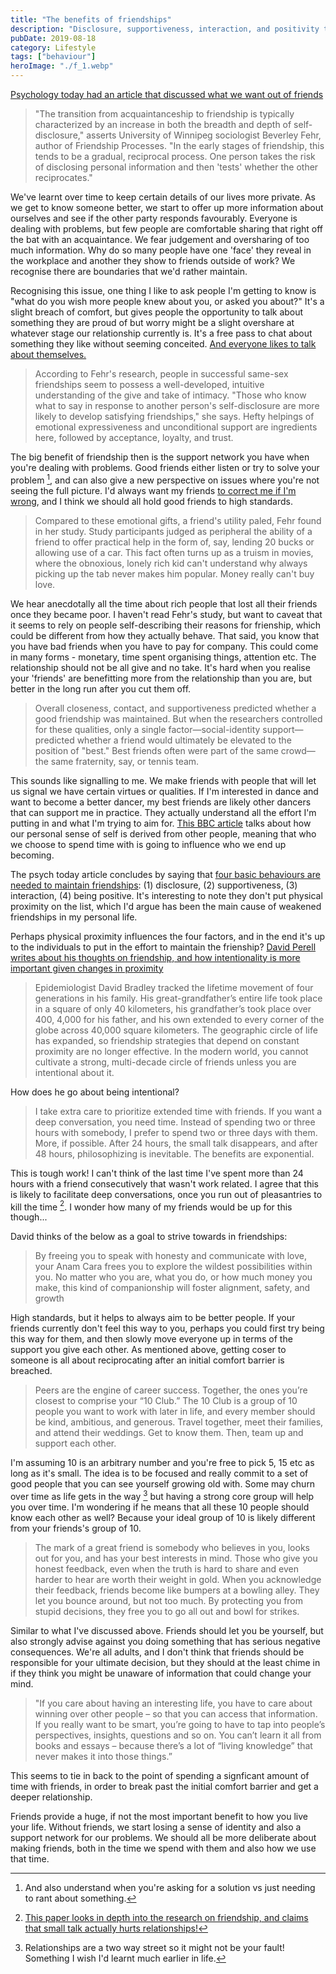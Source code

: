 ```yaml
---
title: "The benefits of friendships"
description: "Disclosure, supportiveness, interaction, and positivity to maintain friendships"
pubDate: 2019-08-18
category: Lifestyle
tags: ["behaviour"]
heroImage: "./f_1.webp"
---
```


[Psychology today had an article that discussed what we want out of friends](https://www.psychologytoday.com/ca/articles/200611/friendship-the-laws-attraction?quicktabs_5=1 "psych")

> "The transition from acquaintanceship to friendship is typically characterized by an increase in both the breadth and depth of self-disclosure," asserts University of Winnipeg sociologist Beverley Fehr, author of Friendship Processes. "In the early stages of friendship, this tends to be a gradual, reciprocal process. One person takes the risk of disclosing personal information and then 'tests' whether the other reciprocates."

We've learnt over time to keep certain details of our lives more private. As we get to know someone better, we start to offer up more information about ourselves and see if the other party responds favourably. Everyone is dealing with problems, but few people are comfortable sharing that right off the bat with an acquaintance. We fear judgement and oversharing of too much information. Why do so many people have one 'face' they reveal in the workplace and another they show to friends outside of work? We recognise there are boundaries that we'd rather maintain. 

Recognising this issue, one thing I like to ask people I'm getting to know is "what do you wish more people knew about you, or asked you about?" It's a slight breach of comfort, but gives people the opportunity to talk about something they are proud of but worry might be a slight overshare at whatever stage our relationship currently is. It's a free pass to chat about something they like without seeming conceited. [And everyone likes to talk about themselves.](https://en.wikipedia.org/wiki/How_to_Win_Friends_and_Influence_People "wiki friends") 

> According to Fehr's research, people in successful same-sex friendships seem to possess a well-developed, intuitive understanding of the give and take of intimacy. "Those who know what to say in response to another person's self-disclosure are more likely to develop satisfying friendships," she says. Hefty helpings of emotional expressiveness and unconditional support are ingredients here, followed by acceptance, loyalty, and trust.

The big benefit of friendship then is the support network you have when you're dealing with problems. Good friends either listen or try to solve your problem [^1], and can also give a new perspective on issues where you're not seeing the full picture. I'd always want my friends [to correct me if I'm wrong](https://www.leonlinsx.com/about-me/ "about me"), and I think we should all hold good friends to high standards. 

> Compared to these emotional gifts, a friend's utility paled, Fehr found in her study. Study participants judged as peripheral the ability of a friend to offer practical help in the form of, say, lending 20 bucks or allowing use of a car. This fact often turns up as a truism in movies, where the obnoxious, lonely rich kid can't understand why always picking up the tab never makes him popular. Money really can't buy love.

We hear anecdotally all the time about rich people that lost all their friends once they became poor. I haven't read Fehr's study, but want to caveat that it seems to rely on people self-describing their reasons for frienship, which could be different from how they actually behave. That said, you know that you have bad friends when you have to pay for company. This could come in many forms - monetary, time spent organising things, attention etc. The relationship should not be all give and no take. It's hard when you realise your 'friends' are benefitting more from the relationship than you are, but better in the long run after you cut them off. 

>  Overall closeness, contact, and supportiveness predicted whether a good friendship was maintained. But when the researchers controlled for these qualities, only a single factor—social-identity support—predicted whether a friend would ultimately be elevated to the position of "best." Best friends often were part of the same crowd—the same fraternity, say, or tennis team. 

This sounds like signalling to me. We make friends with people that will let us signal we have certain virtues or qualities. If I'm interested in dance and want to become a better dancer, my best friends are likely other dancers that can support me in practice. They actually understand all the effort I'm putting in and what I'm trying to aim for. [This BBC article](http://www.bbc.com/future/story/20190520-how-your-friends-change-your-habits---for-better-and-worse? "BBC") talks about how our personal sense of self is derived from other people, meaning that who we choose to spend time with is going to influence who we end up becoming. 

The psych today article concludes by saying that [four basic behaviours are needed to maintain friendships](https://www.psychologytoday.com/ca/articles/200611/friendship-the-laws-attraction?quicktabs_5=1 "psych today"): (1) disclosure, (2) supportiveness, (3) interaction, (4) being positive. It's interesting to note they don't put physical proximity on the list, which I'd argue has been the main cause of weakened friendships in my personal life.

Perhaps physical proximity influences the four factors, and in the end it's up to the individuals to put in the effort to maintain the frienship? [David Perell writes about his thoughts on friendship, and how intentionality is more important given changes in proximity](https://www.perell.com/blog/fruits-of-friendship "Perell")

> Epidemiologist David Bradley tracked the lifetime movement of four generations in his family. His great-grandfather’s entire life took place in a square of only 40 kilometers, his grandfather’s took place over 400, 4,000 for his father, and his own extended to every corner of the globe across 40,000 square kilometers. The geographic circle of life has expanded, so friendship strategies that depend on constant proximity are no longer effective. In the modern world, you cannot cultivate a strong, multi-decade circle of friends unless you are intentional about it. 

How does he go about being intentional?

> I take extra care to prioritize extended time with friends. If you want a deep conversation, you need time. Instead of spending two or three hours with somebody, I prefer to spend two or three days with them. More, if possible. After 24 hours, the small talk disappears, and after 48 hours, philosophizing is inevitable. The benefits are exponential. 

This is tough work! I can't think of the last time I've spent more than 24 hours with a friend consecutively that wasn't work related. I agree that this is likely to facilitate deep conversations, once you run out of pleasantries to kill the time [^2]. I wonder how many of my friends would be up for this though...

David thinks of the below as a goal to strive towards in friendships:

> By freeing you to speak with honesty and communicate with love, your Anam Cara frees you to explore the wildest possibilities within you. No matter who you are, what you do, or how much money you make, this kind of companionship will foster alignment, safety, and growth

High standards, but it helps to always aim to be better people. If your friends currently don't feel this way to you, perhaps you could first try being this way for them, and then slowly move everyone up in terms of the support you give each other. As mentioned above, getting coser to someone is all about reciprocating after an initial comfort barrier is breached.

> Peers are the engine of career success. Together, the ones you’re closest to comprise your “10 Club.”  The 10 Club is a group of 10 people you want to work with later in life, and every member should be kind, ambitious, and generous. Travel together, meet their families, and attend their weddings. Get to know them. Then, team up and support each other. 

I'm assuming 10 is an arbitrary number and you're free to pick 5, 15 etc as long as it's small. The idea is to be focused and really commit to a set of good people that you can see yourself growing old with. Some may churn over time as life gets in the way [^3] but having a strong core group will help you over time. I'm wondering if he means that all these 10 people should know each other as well? Because your ideal group of 10 is likely different from your friends's group of 10. 

> The mark of a great friend is somebody who believes in you, looks out for you, and has your best interests in mind. Those who give you honest feedback, even when the truth is hard to share and even harder to hear are worth their weight in gold. When you acknowledge their feedback, friends become like bumpers at a bowling alley. They let you bounce around, but not too much. By protecting you from stupid decisions, they free you to go all out and bowl for strikes.

Similar to what I've discussed above. Friends should let you be yourself, but also strongly advise against you doing something that has serious negative consequences. We're all adults, and I don't think that friends should be responsible for your ultimate decision, but they should at the least chime in if they think you might be unaware of information that could change your mind. 

> "If you care about having an interesting life, you have to care about winning over other people – so that you can access that information. If you really want to be smart, you’re going to have to tap into people’s perspectives, insights, questions and so on. You can’t learn it all from books and essays – because there’s a lot of “living knowledge” that never makes it into those things.”

This seems to tie in back to the point of spending a signficant amount of time with friends, in order to break past the initial comfort barrier and get a deeper relationship. 

Friends provide a huge, if not the most important benefit to how you live your life. Without friends, we start losing a sense of identity and also a support network for our problems. We should all be more deliberate about making friends, both in the time we spend with them and also how we use that time. 

[^1]: And also understand when you're asking for a solution vs just needing to rant about something.
[^2]: [This paper looks in depth into the research on friendship, and claims that small talk actually hurts relationships!](https://journals.sagepub.com/doi/full/10.1177/0265407518761225 "paper")
[^3]: Relationships are a two way street so it might not be your fault! Something I wish I'd learnt much earlier in life. 

